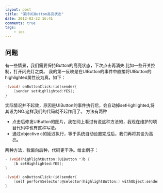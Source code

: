 ```yaml
---
layout: post
title: "保持UIButton高亮状态"
date: 2012-02-22 16:41
comments: true
tags: 
    - ios
---
```


问题
---------------

有一些情景，我们需要保持Button的高亮状态，下次点击再消失.比如一些开关控制，打开闪光灯之类。
我的第一反映是在UIButton的事件中直接将UIButton的highlighted属性设为真，如下：

```c
-(void) onButtonClick:(id)sender{
    [sender setHighlighted:YES];
}
```

实际情况并不起效，原因是UIButton的事件执行后，会自动掉setHighlighted,将其设为NO.这样我们的代码就不起作用了。 
方法有两种 

  - 点击后修发UIButton的图片，我在网上看过有说这种方法的，我现在维护的项目代码中也有这种写法。
  - 通过objective c的延迟执行，等于系统自动设置完成后，我们再将其设为高亮。

两种方法，我偏向后种，代码更干净。给出例子：

```c
- (void)highlightButton:(UIButton *)b { 
    [b setHighlighted:YES];
}

-(void) onButtonClick:(id)sender{
    [self performSelector:@selector(highlightButton:) withObject:sender afterDelay:0.0];
}
```
